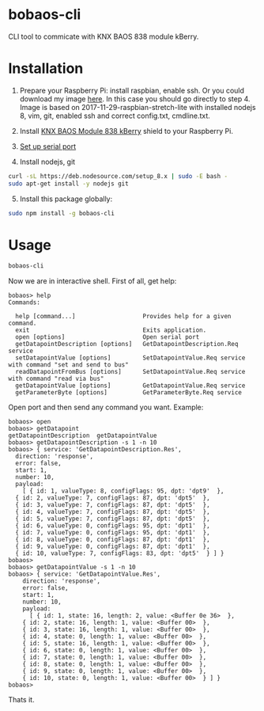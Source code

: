 # bobaos-cli

CLI tool to commicate with KNX BAOS 838 module kBerry.

# Installation

1. Prepare your Raspberry Pi: install raspbian, enable ssh. Or you could download my image [here](https://drive.google.com/file/d/14nKNbaQfCUN9Mu7cFc5JTicbgbWo06kt/view?usp=sharing). In this case you should go directly to step 4. Image is based on 2017-11-29-raspbian-stretch-lite with installed nodejs 8, vim, git, enabled ssh and correct config.txt, cmdline.txt.

2. Install [KNX BAOS Module 838 kBerry](https://www.weinzierl.de/index.php/en/all-knx/knx-module-en/knx-baos-module-838-en) shield to your Raspberry Pi.

3. [Set up serial port](https://github.com/weinzierl-engineering/baos/blob/master/docs/Raspbian.adoc#kberry)

4. Install nodejs, git
```sh
curl -sL https://deb.nodesource.com/setup_8.x | sudo -E bash -
sudo apt-get install -y nodejs git
```
5. Install this package globally:
```sh
sudo npm install -g bobaos-cli
```

# Usage
```sh
bobaos-cli
```
Now we are in interactive shell. First of all, get help:

```
bobaos> help
Commands:

  help [command...]                   Provides help for a given command.
  exit                                Exits application.
  open [options]                      Open serial port
  getDatapointDescription [options]   GetDatapointDescription.Req service
  setDatapointValue [options]         SetDatapointValue.Req service with command "set and send to bus"
  readDatapointFromBus [options]      SetDatapointValue.Req service with command "read via bus"
  getDatapointValue [options]         GetDatapointValue.Req service
  getParameterByte [options]          GetParameterByte.Req service
```

Open port and then send any command you want. Example:

```
bobaos> open
bobaos> getDatapoint
getDatapointDescription  getDatapointValue
bobaos> getDatapointDescription -s 1 -n 10
bobaos> { service: 'GetDatapointDescription.Res',
  direction: 'response',
  error: false,
  start: 1,
  number: 10,
  payload:
    [ { id: 1, valueType: 8, configFlags: 95, dpt: 'dpt9'  },
  { id: 2, valueType: 7, configFlags: 87, dpt: 'dpt5'  },
  { id: 3, valueType: 7, configFlags: 87, dpt: 'dpt5'  },
  { id: 4, valueType: 7, configFlags: 87, dpt: 'dpt5'  },
  { id: 5, valueType: 7, configFlags: 87, dpt: 'dpt5'  },
  { id: 6, valueType: 0, configFlags: 95, dpt: 'dpt1'  },
  { id: 7, valueType: 0, configFlags: 95, dpt: 'dpt1'  },
  { id: 8, valueType: 0, configFlags: 87, dpt: 'dpt1'  },
  { id: 9, valueType: 0, configFlags: 87, dpt: 'dpt1'  },
  { id: 10, valueType: 7, configFlags: 83, dpt: 'dpt5'  } ] }
bobaos>
bobaos> getDatapointValue -s 1 -n 10
bobaos> { service: 'GetDatapointValue.Res',
    direction: 'response',
    error: false,
    start: 1,
    number: 10,
    payload:
      [ { id: 1, state: 16, length: 2, value: <Buffer 0e 36>  },
    { id: 2, state: 16, length: 1, value: <Buffer 00>  },
    { id: 3, state: 16, length: 1, value: <Buffer 00>  },
    { id: 4, state: 0, length: 1, value: <Buffer 00>  },
    { id: 5, state: 16, length: 1, value: <Buffer 00>  },
    { id: 6, state: 0, length: 1, value: <Buffer 00>  },
    { id: 7, state: 0, length: 1, value: <Buffer 00>  },
    { id: 8, state: 0, length: 1, value: <Buffer 00>  },
    { id: 9, state: 0, length: 1, value: <Buffer 00>  },
    { id: 10, state: 0, length: 1, value: <Buffer 00>  } ] }
bobaos>
```

Thats it.
